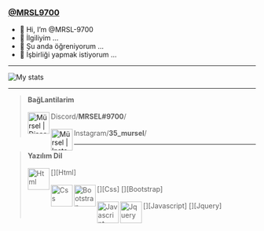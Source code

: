 ### [@MRSL9700](https://github.com/MRSL-9700 "@MRSL9700")

- 👋 Hi, I’m @MRSL-9700
- 👀 İlgiliyim ...
- 🌱 Şu anda öğreniyorum ...
- 💞️ İşbirliği yapmak istiyorum ...

------------
![My stats](https://github-readme-stats.vercel.app/api?username=MRSL-9700&show_icons=true&count_private=true)

------------


> **BağLantilarim**
> <br/><br/>
> [<img align="left" alt="Mürsel | Discord" width="44px" src="https://i.ibb.co/YtNhB1V/icons8-discord-new-logo-48.png" />][discord] Discord/**MRSEL#9700**/
> <br/><br/>
> [<img align="left" alt="Mürsel | Instagram" width="44px" src="https://i.ibb.co/tz8skHM/icons8-instagram-48.png" />][instagram] Instagram/**35_mursel**/
> 

------------
> **Yazılım Dil**
> <br/><br/>
> [<img align="left" alt="Html" width="44px" src="https://banner2.cleanpng.com/20180320/rse/kisspng-html-web-design-scalable-vector-graphics-world-wid-html5-icon-hd-5ab0c85c114163.9859552115215350680707.jpg" />][Html]
> <br/><br/>
> [<img align="left" alt="Css" width="44px" src="https://banner2.cleanpng.com/20180421/vdq/kisspng-css3-cascading-style-sheets-logo-html-markup-langu-5adbf15c141187.7175103915243636120822.jpg" />][Css] [<img align="left" alt="Bootstrap" width="44px" src="https://banner2.cleanpng.com/20180512/stw/kisspng-bootstrap-responsive-web-design-web-development-lo-5af676c04b0535.2749534815261016963073.jpg" />][Bootstrap]
> <br/><br/>
> [<img align="left" alt="Javascript" width="44px" src="https://banner2.cleanpng.com/20180425/uce/kisspng-javascript-html-logo-blog-css3-javanese-5ae02f3c692117.3464950815246415964306.jpg" />][Javascript] [<img align="left" alt="Jquery" width="44px" src="https://banner2.cleanpng.com/20180601/vio/kisspng-jquery-web-development-ajax-event-php-ajax-5b111dfd8f9687.0714511015278484455882.jpg" />][Jquery]
> <br/><br/>


[instagram]: https://www.instagram.com/35_mursel/ 
[discord]: https://discord.gg/22d6m7dHuM
